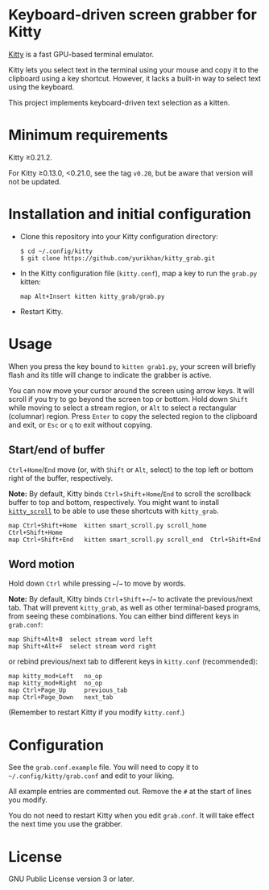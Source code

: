 # Keyboard-driven screen grabber for Kitty

[Kitty][kitty] is a fast GPU-based terminal emulator.

[kitty]: https://sw.kovidgoyal.net/kitty/

Kitty lets you select text in the terminal using your mouse
and copy it to the clipboard using a key shortcut.
However, it lacks a built-in way to select text using the keyboard.

This project implements keyboard-driven text selection as a kitten.


# Minimum requirements

Kitty ≥0.21.2.

For Kitty ≥0.13.0, <0.21.0, see the tag `v0.20`,
but be aware that version will not be updated.


# Installation and initial configuration

* Clone this repository into your Kitty configuration directory:

      $ cd ~/.config/kitty
      $ git clone https://github.com/yurikhan/kitty_grab.git

* In the Kitty configuration file (`kitty.conf`),
  map a key to run the `grab.py` kitten:

      map Alt+Insert kitten kitty_grab/grab.py

* Restart Kitty.


# Usage

When you press the key bound to `kitten grab1.py`,
your screen will briefly flash
and its title will change to indicate the grabber is active.

You can now move your cursor around the screen using arrow keys.
It will scroll if you try to go beyond the screen top or bottom.
Hold down `Shift` while moving to select a stream region,
or `Alt` to select a rectangular (columnar) region.
Press `Enter` to copy the selected region to the clipboard and exit,
or `Esc` or `q` to exit without copying.


## Start/end of buffer

`Ctrl`+`Home`/`End` move (or, with `Shift` or `Alt`, select)
to the top left or bottom right of the buffer, respectively.

**Note:** By default, Kitty binds `Ctrl`+`Shift`+`Home`/`End`
to scroll the scrollback buffer to top and bottom, respectively.
You might want to install [`kitty_scroll`][kitty_scroll]
to be able to use these shortcuts with `kitty_grab`.

[kitty_scroll]: https://github.com/yurikhan/kitty-smart-scroll

    map Ctrl+Shift+Home  kitten smart_scroll.py scroll_home Ctrl+Shift+Home
    map Ctrl+Shift+End   kitten smart_scroll.py scroll_end  Ctrl+Shift+End


## Word motion

Hold down `Ctrl` while pressing `←`/`→` to move by words.


**Note:** By default, Kitty binds `Ctrl`+`Shift`+`←`/`→`
to activate the previous/next tab.
That will prevent `kitty_grab`,
as well as other terminal-based programs,
from seeing these combinations.
You can either bind different keys in `grab.conf`:

    map Shift+Alt+B  select stream word left
    map Shift+Alt+F  select stream word right

or rebind previous/next tab to different keys in `kitty.conf`
(recommended):

    map kitty_mod+Left   no_op
    map kitty_mod+Right  no_op
    map Ctrl+Page_Up     previous_tab
    map Ctrl+Page_Down   next_tab

(Remember to restart Kitty if you modify `kitty.conf`.)


# Configuration

See the `grab.conf.example` file.
You will need to copy it to `~/.config/kitty/grab.conf`
and edit to your liking.

All example entries are commented out.
Remove the `#` at the start of lines you modify.

You do not need to restart Kitty when you edit `grab.conf`.
It will take effect the next time you use the grabber.


# License

GNU Public License version 3 or later.
